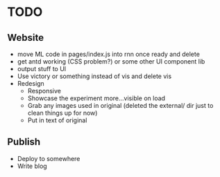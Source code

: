 # TODO

## Website

* move ML code in pages/index.js into rnn once ready and delete
* get antd working (CSS problem?) or some other UI component lib
* output stuff to UI
* Use victory or something instead of vis and delete vis
* Redesign
  * Responsive
  * Showcase the experiment more...visible on load
  * Grab any images used in original (deleted the external/ dir just to clean things up for now)
  * Put in text of original

## Publish

* Deploy to somewhere
* Write blog
